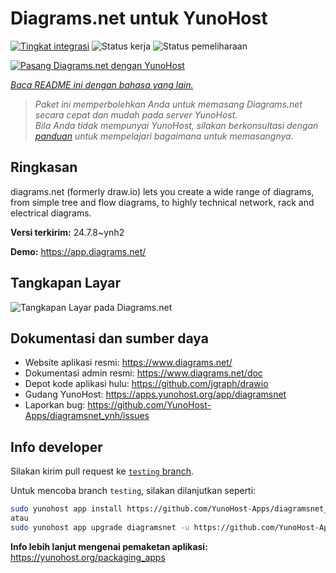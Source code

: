 <!--
N.B.: README ini dibuat secara otomatis oleh <https://github.com/YunoHost/apps/tree/master/tools/readme_generator>
Ini TIDAK boleh diedit dengan tangan.
-->

# Diagrams.net untuk YunoHost

[![Tingkat integrasi](https://dash.yunohost.org/integration/diagramsnet.svg)](https://ci-apps.yunohost.org/ci/apps/diagramsnet/) ![Status kerja](https://ci-apps.yunohost.org/ci/badges/diagramsnet.status.svg) ![Status pemeliharaan](https://ci-apps.yunohost.org/ci/badges/diagramsnet.maintain.svg)

[![Pasang Diagrams.net dengan YunoHost](https://install-app.yunohost.org/install-with-yunohost.svg)](https://install-app.yunohost.org/?app=diagramsnet)

*[Baca README ini dengan bahasa yang lain.](./ALL_README.md)*

> *Paket ini memperbolehkan Anda untuk memasang Diagrams.net secara cepat dan mudah pada server YunoHost.*  
> *Bila Anda tidak mempunyai YunoHost, silakan berkonsultasi dengan [panduan](https://yunohost.org/install) untuk mempelajari bagaimana untuk memasangnya.*

## Ringkasan

diagrams.net (formerly draw.io) lets you create a wide range of diagrams, from simple tree and flow diagrams, to highly technical network, rack and electrical diagrams.


**Versi terkirim:** 24.7.8~ynh2

**Demo:** <https://app.diagrams.net/>

## Tangkapan Layar

![Tangkapan Layar pada Diagrams.net](./doc/screenshots/screenshot.png)

## Dokumentasi dan sumber daya

- Website aplikasi resmi: <https://www.diagrams.net/>
- Dokumentasi admin resmi: <https://www.diagrams.net/doc>
- Depot kode aplikasi hulu: <https://github.com/jgraph/drawio>
- Gudang YunoHost: <https://apps.yunohost.org/app/diagramsnet>
- Laporkan bug: <https://github.com/YunoHost-Apps/diagramsnet_ynh/issues>

## Info developer

Silakan kirim pull request ke [`testing` branch](https://github.com/YunoHost-Apps/diagramsnet_ynh/tree/testing).

Untuk mencoba branch `testing`, silakan dilanjutkan seperti:

```bash
sudo yunohost app install https://github.com/YunoHost-Apps/diagramsnet_ynh/tree/testing --debug
atau
sudo yunohost app upgrade diagramsnet -u https://github.com/YunoHost-Apps/diagramsnet_ynh/tree/testing --debug
```

**Info lebih lanjut mengenai pemaketan aplikasi:** <https://yunohost.org/packaging_apps>
